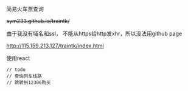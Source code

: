 简易火车票查询

~~sym233.github.io/traintk/~~

由于我没有域名和ssl， 不能从https给http发xhr，所以没法用github page

http://115.159.213.127/traintk/index.html

使用react



```
// todo
// 查询列车线路
// 跳转到12306购买
```
